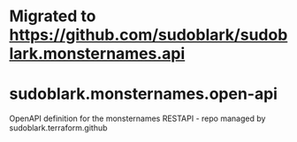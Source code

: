 # Migrated to https://github.com/sudoblark/sudoblark.monsternames.api

# sudoblark.monsternames.open-api
OpenAPI definition for the monsternames RESTAPI - repo managed by sudoblark.terraform.github
